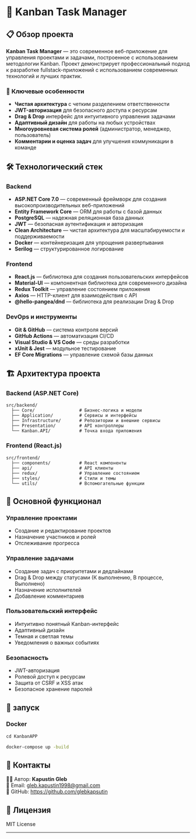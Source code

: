 # 🚀 **Kanban Task Manager**

## 📋 **Обзор проекта**

**Kanban Task Manager** — это современное веб-приложение для управления проектами и задачами, построенное с использованием методологии Kanban. Проект демонстрирует профессиональный подход к разработке fullstack-приложений с использованием современных технологий и лучших практик.

### 🎯 **Ключевые особенности**

- **Чистая архитектура** с четким разделением ответственности
- **JWT-авторизация** для безопасного доступа к ресурсам
- **Drag & Drop** интерфейс для интуитивного управления задачами
- **Адаптивный дизайн** для работы на любых устройствах
- **Многоуровневая система ролей** (администратор, менеджер, пользователь)
- **Комментарии и оценка задач** для улучшения коммуникации в команде

## 🛠 **Технологический стек**

### **Backend**
- **ASP.NET Core 7.0** — современный фреймворк для создания высокопроизводительных веб-приложений
- **Entity Framework Core** — ORM для работы с базой данных
- **PostgreSQL** — надежная реляционная база данных
- **JWT** — безопасная аутентификация и авторизация
- **Clean Architecture** — чистая архитектура для масштабируемости и поддерживаемости
- **Docker** — контейнеризация для упрощения развертывания
- **Serilog** — структурированное логирование

### **Frontend**
- **React.js** — библиотека для создания пользовательских интерфейсов
- **Material-UI** — компонентная библиотека для современного дизайна
- **Redux Toolkit** — управление состоянием приложения
- **Axios** — HTTP-клиент для взаимодействия с API
- **@hello-pangea/dnd** — библиотека для реализации Drag & Drop

### **DevOps и инструменты**
- **Git & GitHub** — система контроля версий
- **GitHub Actions** — автоматизация CI/CD
- **Visual Studio & VS Code** — среды разработки
- **xUnit & Jest** — модульное тестирование
- **EF Core Migrations** — управление схемой базы данных

## 🏗 **Архитектура проекта**

### **Backend (ASP.NET Core)**
```
src/backend/
  ├── Core/                 # Бизнес-логика и модели
  ├── Application/          # Сервисы и интерфейсы
  ├── Infrastructure/       # Репозитории и внешние сервисы
  ├── Presentation/         # API контроллеры
  └── Kanban.API/           # Точка входа приложения
```

### **Frontend (React.js)**
```
src/frontend/
  ├── components/           # React компоненты
  ├── api/                  # API клиенты
  ├── redux/                # Управление состоянием
  ├── styles/               # Стили и темы
  └── utils/                # Вспомогательные функции
```

## 🔑 **Основной функционал**

### **Управление проектами**
- Создание и редактирование проектов
- Назначение участников и ролей
- Отслеживание прогресса

### **Управление задачами**
- Создание задач с приоритетами и дедлайнами
- Drag & Drop между статусами (К выполнению, В процессе, Выполнено)
- Назначение исполнителей
- Добавление комментариев

### **Пользовательский интерфейс**
- Интуитивно понятный Kanban-интерфейс
- Адаптивный дизайн
- Темная и светлая темы
- Уведомления о важных событиях

### **Безопасность**
- JWT-авторизация
- Ролевой доступ к ресурсам
- Защита от CSRF и XSS атак
- Безопасное хранение паролей

## 🚀 **запуск**





### **Docker**

```bash
сd KanbanAPP

docker-compose up -build
```



## 💬 **Контакты**
👨‍💻 Автор: **Kapustin Gleb**  
📧 Email: gleb.kapustin1998@gmail.com  
🐙 GitHub: https://github.com/glebkapsutin

## 📝 **Лицензия**

MIT License

---
